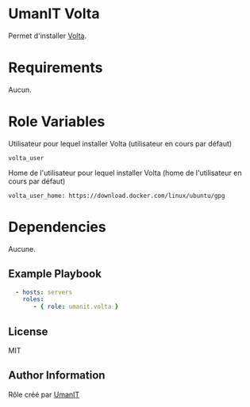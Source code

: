 # UmanIT Volta

Permet d'installer [Volta](https://volta.sh/).

# Requirements

Aucun.

# Role Variables

Utilisateur pour lequel installer Volta (utilisateur en cours par défaut)

	volta_user

Home de l'utilisateur pour lequel installer Volta (home de l'utilisateur en
cours par défaut)

	volta_user_home: https://download.docker.com/linux/ubuntu/gpg


# Dependencies

Aucune.

## Example Playbook

```yaml
  - hosts: servers
    roles:
       - { role: umanit.volta }
```

## License

MIT

## Author Information

Rôle créé par [UmanIT](https://www.umanit.fr/)
